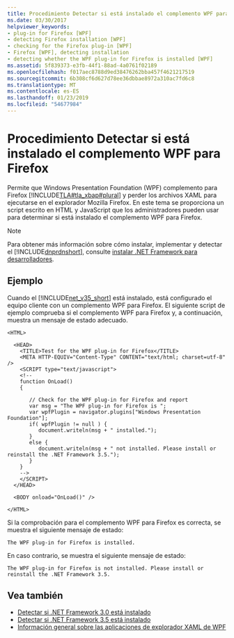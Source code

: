 ```yaml
---
title: Procedimiento Detectar si está instalado el complemento WPF para Firefox
ms.date: 03/30/2017
helpviewer_keywords:
- plug-in for Firefox [WPF]
- detecting Firefox installation [WPF]
- checking for the Firefox plug-in [WPF]
- Firefox [WPF], detecting installation
- detecting whether the WPF plug-in for Firefox is installed [WPF]
ms.assetid: 5f839373-e3fb-44f1-88ad-4a0761f02189
ms.openlocfilehash: f017aec8788d9ed38476262bba457f4621217519
ms.sourcegitcommit: 6b308cf6d627d78ee36dbbae8972a310ac7fd6c8
ms.translationtype: MT
ms.contentlocale: es-ES
ms.lasthandoff: 01/23/2019
ms.locfileid: "54677984"
---
```

# <a name="how-to-detect-whether-the-wpf-plug-in-for-firefox-is-installed"></a>Procedimiento Detectar si está instalado el complemento WPF para Firefox
Permite que Windows Presentation Foundation (WPF) complemento para Firefox [!INCLUDE[TLA#tla_xbap#plural](../../../../includes/tlasharptla-xbapsharpplural-md.md)] y perder los archivos XAML para ejecutarse en el explorador Mozilla Firefox. En este tema se proporciona un script escrito en HTML y JavaScript que los administradores pueden usar para determinar si está instalado el complemento WPF para Firefox.  
  
> [!NOTE]
>  Para obtener más información sobre cómo instalar, implementar y detectar el [!INCLUDE[dnprdnshort](../../../../includes/dnprdnshort-md.md)], consulte [instalar .NET Framework para desarrolladores](../../../../docs/framework/install/guide-for-developers.md).  
  
## <a name="example"></a>Ejemplo  
 Cuando el [!INCLUDE[net_v35_short](../../../../includes/net-v35-short-md.md)] está instalado, está configurado el equipo cliente con un complemento WPF para Firefox. El siguiente script de ejemplo comprueba si el complemento WPF para Firefox y, a continuación, muestra un mensaje de estado adecuado.  
  
```  
<HTML>  
  
  <HEAD>  
    <TITLE>Test for the WPF plug-in for Firefox</TITLE>  
    <META HTTP-EQUIV="Content-Type" CONTENT="text/html; charset=utf-8" />  
    <SCRIPT type="text/javascript">  
    <!--  
    function OnLoad()  
    {  
  
       // Check for the WPF plug-in for Firefox and report  
       var msg = "The WPF plug-in for Firefox is ";  
       var wpfPlugin = navigator.plugins["Windows Presentation Foundation"];  
       if( wpfPlugin != null ) {  
          document.writeln(msg + " installed.");  
       }  
       else {  
          document.writeln(msg + " not installed. Please install or reinstall the .NET Framework 3.5.");  
       }  
    }  
    -->  
    </SCRIPT>  
  </HEAD>  
  
  <BODY onload="OnLoad()" />  
  
</HTML>  
```  
  
 Si la comprobación para el complemento WPF para Firefox es correcta, se muestra el siguiente mensaje de estado:  
  
 `The WPF plug-in for Firefox is installed.`  
  
 En caso contrario, se muestra el siguiente mensaje de estado:  
  
 `The WPF plug-in for Firefox is not installed. Please install or reinstall the .NET Framework 3.5.`  
  
## <a name="see-also"></a>Vea también
- [Detectar si .NET Framework 3.0 está instalado](../../../../docs/framework/wpf/app-development/how-to-detect-whether-the-net-framework-3-0-is-installed.md)
- [Detectar si .NET Framework 3.5 está instalado](../../../../docs/framework/wpf/app-development/how-to-detect-whether-the-net-framework-3-5-is-installed.md)
- [Información general sobre las aplicaciones de explorador XAML de WPF](../../../../docs/framework/wpf/app-development/wpf-xaml-browser-applications-overview.md)
